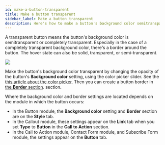 ```yaml
---
id: make-a-button-transparent
title: Make a button transparent
sidebar_label: Make a button transparent
description: Here's how to make a button's background color semitransparent or completely transparent.
---
```


A transparent button means the button's background color is semitransparent or
completely transparent. Especially in the case of a completely transparent
background color, there's a border around the button. The hover state can also
be solid, transparent, or semi-transparent.

![](/img/how-to-tips-button-transparent-1.jpg)

Make the button's background color transparent by changing the opacity of
the button's **Background color** setting, using the color picker slider. See
the [this article about the color picker](basics/color-picker.md). Then you can create a button
border in [the **Border** section](basics/border.md).
section.

Where the background color and border settings are located depends on the
module in which the button occurs:

- In the Button module, the **Background color** setting and **Border** section are on the **Style** tab.
- In the Callout module, these settings appear on the **Link** tab when you set **Type** to **Button** in the **Call to Action** section.
- In the Call to Action module, Contact Form module, and Subscribe Form module, the settings appear on the **Button** tab.
